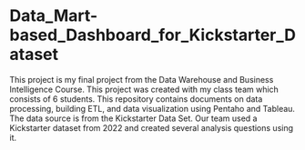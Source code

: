 # Data_Mart-based_Dashboard_for_Kickstarter_Dataset
This project is my final project from the Data Warehouse and Business Intelligence Course. This project was created with my class team which consists of 6 students.
This repository contains documents on data processing, building ETL, and data visualization using Pentaho and Tableau. The data source is from the Kickstarter Data Set. Our team used a Kickstarter dataset from 2022 and created several analysis questions using it.
